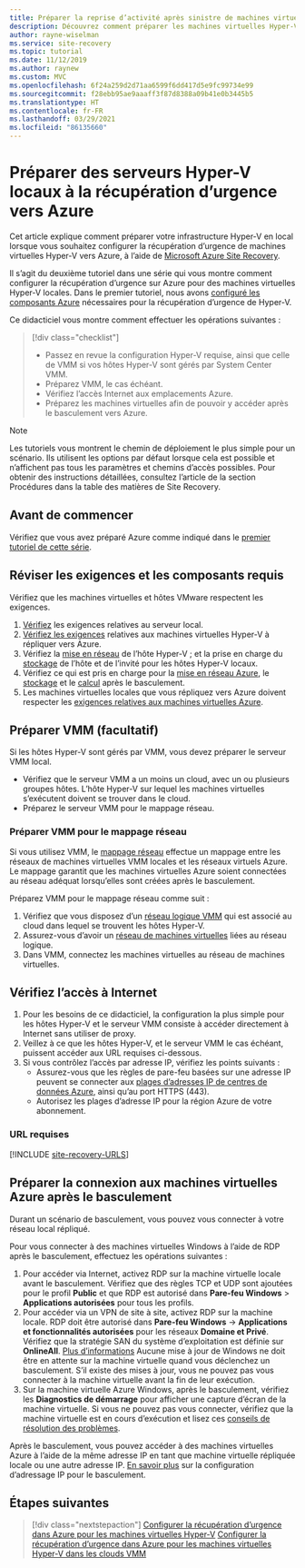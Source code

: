 ```yaml
---
title: Préparer la reprise d’activité après sinistre de machines virtuelles Hyper-V sur Azure à l’aide d’Azure Site Recovery
description: Découvrez comment préparer les machines virtuelles Hyper-V locales à la reprise d’activité après sinistre sur Azure à l’aide d’Azure Site Recovery.
author: rayne-wiselman
ms.service: site-recovery
ms.topic: tutorial
ms.date: 11/12/2019
ms.author: raynew
ms.custom: MVC
ms.openlocfilehash: 6f24a259d2d71aa6599f6dd417d5e9fc99734e99
ms.sourcegitcommit: f28ebb95ae9aaaff3f87d8388a09b41e0b3445b5
ms.translationtype: HT
ms.contentlocale: fr-FR
ms.lasthandoff: 03/29/2021
ms.locfileid: "86135660"
---
```

# <a name="prepare-on-premises-hyper-v-servers-for-disaster-recovery-to-azure"></a>Préparer des serveurs Hyper-V locaux à la récupération d’urgence vers Azure

Cet article explique comment préparer votre infrastructure Hyper-V en local lorsque vous souhaitez configurer la récupération d’urgence de machines virtuelles Hyper-V vers Azure, à l’aide de [Microsoft Azure Site Recovery](site-recovery-overview.md).


Il s’agit du deuxième tutoriel dans une série qui vous montre comment configurer la récupération d’urgence sur Azure pour des machines virtuelles Hyper-V locales. Dans le premier tutoriel, nous avons [configuré les composants Azure](tutorial-prepare-azure.md) nécessaires pour la récupération d’urgence de Hyper-V.

Ce didacticiel vous montre comment effectuer les opérations suivantes :

> [!div class="checklist"]
> * Passez en revue la configuration Hyper-V requise, ainsi que celle de VMM si vos hôtes Hyper-V sont gérés par System Center VMM.
> * Préparez VMM, le cas échéant.
> * Vérifiez l’accès Internet aux emplacements Azure.
> * Préparez les machines virtuelles afin de pouvoir y accéder après le basculement vers Azure.

> [!NOTE]
> Les tutoriels vous montrent le chemin de déploiement le plus simple pour un scénario. Ils utilisent les options par défaut lorsque cela est possible et n’affichent pas tous les paramètres et chemins d’accès possibles. Pour obtenir des instructions détaillées, consultez l’article de la section Procédures dans la table des matières de Site Recovery.

## <a name="before-you-start"></a>Avant de commencer

Vérifiez que vous avez préparé Azure comme indiqué dans le [premier tutoriel de cette série](tutorial-prepare-azure.md).

## <a name="review-requirements-and-prerequisites"></a>Réviser les exigences et les composants requis

Vérifiez que les machines virtuelles et hôtes VMware respectent les exigences.

1. [Vérifiez](hyper-v-azure-support-matrix.md#on-premises-servers) les exigences relatives au serveur local.
2. [Vérifiez les exigences](hyper-v-azure-support-matrix.md#replicated-vms) relatives aux machines virtuelles Hyper-V à répliquer vers Azure.
3. Vérifiez la [mise en réseau](hyper-v-azure-support-matrix.md#hyper-v-network-configuration) de l’hôte Hyper-V ; et la prise en charge du [stockage](hyper-v-azure-support-matrix.md#hyper-v-host-storage) de l’hôte et de l’invité pour les hôtes Hyper-V locaux.
4. Vérifiez ce qui est pris en charge pour la [mise en réseau Azure](hyper-v-azure-support-matrix.md#azure-vm-network-configuration-after-failover), le [stockage](hyper-v-azure-support-matrix.md#azure-storage) et le [calcul](hyper-v-azure-support-matrix.md#azure-compute-features) après le basculement.
5. Les machines virtuelles locales que vous répliquez vers Azure doivent respecter les [exigences relatives aux machines virtuelles Azure](hyper-v-azure-support-matrix.md#azure-vm-requirements).


## <a name="prepare-vmm-optional"></a>Préparer VMM (facultatif)

Si les hôtes Hyper-V sont gérés par VMM, vous devez préparer le serveur VMM local. 

- Vérifiez que le serveur VMM a un moins un cloud, avec un ou plusieurs groupes hôtes. L’hôte Hyper-V sur lequel les machines virtuelles s’exécutent doivent se trouver dans le cloud.
- Préparez le serveur VMM pour le mappage réseau.

### <a name="prepare-vmm-for-network-mapping"></a>Préparer VMM pour le mappage réseau

Si vous utilisez VMM, le [mappage réseau](./hyper-v-vmm-network-mapping.md) effectue un mappage entre les réseaux de machines virtuelles VMM locales et les réseaux virtuels Azure. Le mappage garantit que les machines virtuelles Azure soient connectées au réseau adéquat lorsqu’elles sont créées après le basculement.

Préparez VMM pour le mappage réseau comme suit :

1. Vérifiez que vous disposez d’un [réseau logique VMM](/system-center/vmm/network-logical) qui est associé au cloud dans lequel se trouvent les hôtes Hyper-V.
2. Assurez-vous d’avoir un [réseau de machines virtuelles](/system-center/vmm/network-virtual) liées au réseau logique.
3. Dans VMM, connectez les machines virtuelles au réseau de machines virtuelles.

## <a name="verify-internet-access"></a>Vérifiez l’accès à Internet

1. Pour les besoins de ce didacticiel, la configuration la plus simple pour les hôtes Hyper-V et le serveur VMM consiste à accéder directement à Internet sans utiliser de proxy. 
2. Veillez à ce que les hôtes Hyper-V, et le serveur VMM le cas échéant, puissent accéder aux URL requises ci-dessous.   
3. Si vous contrôlez l’accès par adresse IP, vérifiez les points suivants :
    - Assurez-vous que les règles de pare-feu basées sur une adresse IP peuvent se connecter aux [plages d’adresses IP de centres de données Azure](https://www.microsoft.com/download/confirmation.aspx?id=41653), ainsi qu’au port HTTPS (443).
    - Autorisez les plages d’adresse IP pour la région Azure de votre abonnement.
    
### <a name="required-urls"></a>URL requises


[!INCLUDE [site-recovery-URLS](../../includes/site-recovery-URLS.md)]


## <a name="prepare-to-connect-to-azure-vms-after-failover"></a>Préparer la connexion aux machines virtuelles Azure après le basculement

Durant un scénario de basculement, vous pouvez vous connecter à votre réseau local répliqué.

Pour vous connecter à des machines virtuelles Windows à l’aide de RDP après le basculement, effectuez les opérations suivantes :

1. Pour accéder via Internet, activez RDP sur la machine virtuelle locale avant le basculement. Vérifiez que des règles TCP et UDP sont ajoutées pour le profil **Public** et que RDP est autorisé dans **Pare-feu Windows** > **Applications autorisées** pour tous les profils.
2. Pour accéder via un VPN de site à site, activez RDP sur la machine locale. RDP doit être autorisé dans **Pare-feu Windows** -> **Applications et fonctionnalités autorisées** pour les réseaux **Domaine et Privé**.
   Vérifiez que la stratégie SAN du système d’exploitation est définie sur **OnlineAll**. [Plus d’informations](https://support.microsoft.com/kb/3031135) Aucune mise à jour de Windows ne doit être en attente sur la machine virtuelle quand vous déclenchez un basculement. S’il existe des mises à jour, vous ne pouvez pas vous connecter à la machine virtuelle avant la fin de leur exécution.
3. Sur la machine virtuelle Azure Windows, après le basculement, vérifiez les **Diagnostics de démarrage** pour afficher une capture d’écran de la machine virtuelle. Si vous ne pouvez pas vous connecter, vérifiez que la machine virtuelle est en cours d’exécution et lisez ces [conseils de résolution des problèmes](https://social.technet.microsoft.com/wiki/contents/articles/31666.troubleshooting-remote-desktop-connection-after-failover-using-asr.aspx).

Après le basculement, vous pouvez accéder à des machines virtuelles Azure à l’aide de la même adresse IP en tant que machine virtuelle répliquée locale ou une autre adresse IP. [En savoir plus](concepts-on-premises-to-azure-networking.md) sur la configuration d’adressage IP pour le basculement.

## <a name="next-steps"></a>Étapes suivantes

> [!div class="nextstepaction"]
> [Configurer la récupération d’urgence dans Azure pour les machines virtuelles Hyper-V](./hyper-v-azure-tutorial.md)
> [Configurer la récupération d’urgence dans Azure pour les machines virtuelles Hyper-V dans les clouds VMM](./hyper-v-vmm-azure-tutorial.md)
